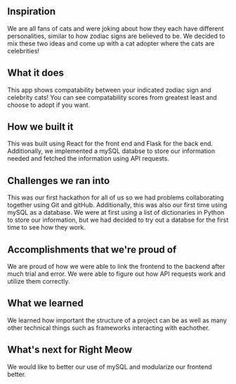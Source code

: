 ## Inspiration

We are all fans of cats and were joking about how they each have different personalities, similar to how zodiac signs are believed to be. We decided to mix these two ideas and come up with a cat adopter where the cats are celebrities!

## What it does

This app shows compatability between your indicated zodiac sign and celebrity cats! You can see compatability scores from greatest least and choose to adopt if you want.

## How we built it

This was built using React for the front end and Flask for the back end. Additionally, we implemented a mySQL databse to store our information needed and fetched the information using API requests.

## Challenges we ran into

This was our first hackathon for all of us so we had problems collaborating together using Git and gitHub. Additionally, this was also our first time using mySQL as a database. We were at first using a list of dictionaries in Python to store our information, but we had decided to try out a databse for the first time to see how they work. 

## Accomplishments that we're proud of

We are proud of how we were able to link the frontend to the backend after much trial and error. We were able to figure out how API requests work and utilize them correctly.

## What we learned

We learned how important the structure of a project can be as well as many other technical things such as frameworks interacting with eachother.

## What's next for Right Meow

We would like to better our use of mySQL and modularize our frontend better.
